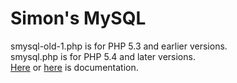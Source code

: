 ﻿ Simon's MySQL
======
﻿smysql-old-1.php is for PHP 5.3 and earlier versions.
﻿<br />
﻿smysql.php is for PHP 5.4 and later versions.<br />
<a href="http://ratajs.nhx.cz/SimonMySQL_manual/?lang=en">Here</a> or <a href="https://github.com/ratajs/Simon-MySQL/wiki">here</a> is documentation.
